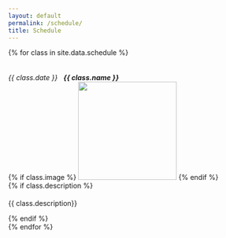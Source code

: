 ```yaml
---
layout: default
permalink: /schedule/
title: Schedule
---
```


<style>
body {
  margin-top: 20px;
}

// Bootstrap resets
.card {
  border: none;
}
.card-img {
  border-radius: 0;
}

.card-text {
	padding-top: 5px;

}

.vgr-cards {
  .card {
    display: flex;
    flex-flow: wrap;
    flex: 100%;
    margin-bottom: 40px;

    &:nth-child(even) .card-img-body {
      order: 2;
    }

    &:nth-child(even) .card-body {
      padding-left: 0;
      padding-right: 1.25rem; 
    }
    
    @media (max-width: 576px) {
      display: block;
    }
    
  }

  .card-img-body {
    flex: 1;
    overflow: hidden;
    position: relative;
    
    @media (max-width: 576px) {
      width: 100%;
      height: 200px;
          margin-bottom: 20px;
    }
    
  }
  
  .card-img {
    width: 100%;
    height: auto;
    position: absolute;
    margin-left: 50%;
    transform: translateX(-50%);
    
    @media (max-width: 1140px) {
          margin: 0;
    transform: none;
    width: 100%;
    height: auto;
    }
    
  }

  .card-body {
    flex: 2;
    padding: 0 0 0 0rem;
    
    @media (max-width: 576px) {
      padding: 0;
    }
    
  }
}

.inline-headers h5, .inline-headers h6 {
  display: inline-block;
  vertical-align: baseline;
  margin-bottom: 0rem;
}
</style>

<div class="container">

  {% for class in site.data.schedule %}
  <div class="notice notice-success">
  	<div class="card">
  	  <div class="card-header">
        <span class="inline-headers">
          <h6 class="card-subtitle mb-2 text-muted">{{ class.date }} &nbsp; </h6>
          <h5 class="card-title">{{ class.name }}</h5></span>
      </div>
      <div class="row ">
        <div class="col-md-4">
            {% if class.image %}
	           <img class="card-img" width="200" src="{{ class.image }}" >
	        {% endif %}
        </div>
	      <div class="col-md-8 px-3">
	        <div class="card-block px-3">
		        {% if class.description %}
		          <p class="card-text">{{ class.description}}</p>
		        {% endif %}
		    </div>
	      </div>
        </div>
      </div>
  </div>
  {% endfor %}

 <!-- <div class="card-group vgr-cards">
  	{% for class in site.data.schedule %}
    <div class="card">
      <div class="card-img-body">
      	{% if class.image %}
           <img class="card-img" width="200" src="{{ class.image }}" alt="Card image cap">
        {% endif %}
      </div>
      <div class="card-body">
        <h4 class="card-title">{{ class.name }}</h4>
        <h3 class="card-subtitle">{{ class.date }}</h3>
        {% if class.description %}
          <p class="card-text">{{ class.description}}</p>
        {% endif %}
      </div>
    </div>
    {% endfor %}
  </div> -->
</div>

